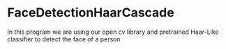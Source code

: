 # FaceDetectionHaarCascade
In this program we are using our open cv library and pretrained Haar-Like classifier to detect the face of a person
